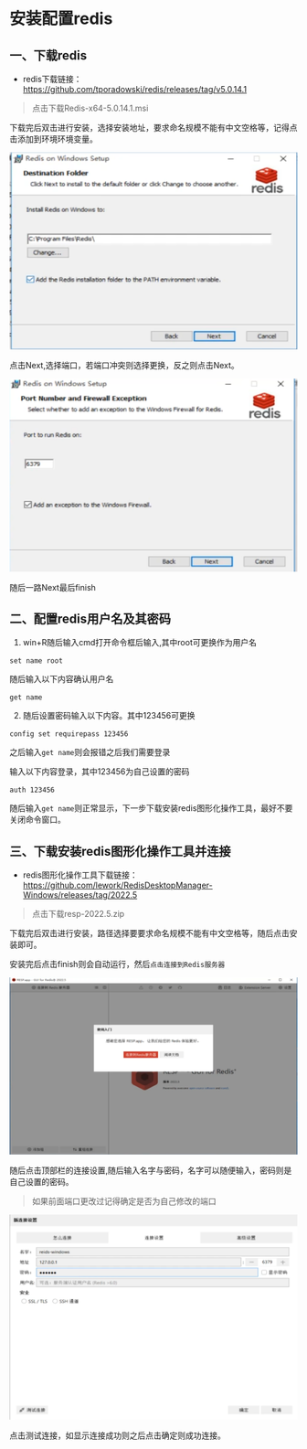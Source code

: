 # 安装配置redis

## 一、下载redis

- redis下载链接：https://github.com/tporadowski/redis/releases/tag/v5.0.14.1

> 点击下载Redis-x64-5.0.14.1.msi

下载完后双击进行安装，选择安装地址，要求命名规模不能有中文空格等，记得点击添加到环境环境变量。

![image-01](./images/image-01.png)

点击Next,选择端口，若端口冲突则选择更换，反之则点击Next。

![image-02](./images/image-02.png)

随后一路Next最后finish

## 二、配置redis用户名及其密码

1. win+R随后输入cmd打开命令框后输入,其中root可更换作为用户名
```
set name root
```

随后输入以下内容确认用户名
```
get name
```

2. 随后设置密码输入以下内容。其中123456可更换
```
config set requirepass 123456
```

之后输入`get name`则会报错之后我们需要登录

输入以下内容登录，其中123456为自己设置的密码
```
auth 123456
```

随后输入`get name`则正常显示，下一步下载安装redis图形化操作工具，最好不要关闭命令窗口。

## 三、下载安装redis图形化操作工具并连接

- redis图形化操作工具下载链接：https://github.com/lework/RedisDesktopManager-Windows/releases/tag/2022.5
> 点击下载resp-2022.5.zip

下载完后双击进行安装，路径选择要要求命名规模不能有中文空格等，随后点击安装即可。

安装完后点击finish则会自动运行，然后`点击连接到Redis服务器`

![image-03](./images/image-03.png)

随后点击顶部栏的连接设置,随后输入名字与密码，名字可以随便输入，密码则是自己设置的密码。
> 如果前面端口更改过记得确定是否为自己修改的端口

![iamge-04](./images/image-04.png)

点击测试连接，如显示连接成功则之后点击确定则成功连接。

